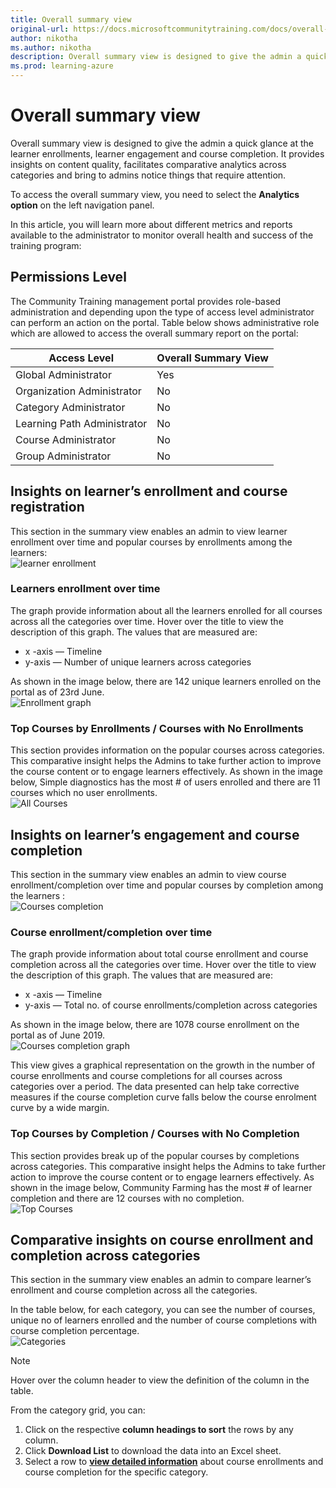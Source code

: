 ```yaml
---
title: Overall summary view
original-url: https://docs.microsoftcommunitytraining.com/docs/overall-summary
author: nikotha
ms.author: nikotha
description: Overall summary view is designed to give the admin a quick glance at the learner enrollments, learner engagement and course completion.
ms.prod: learning-azure
---
```


# Overall summary view

Overall summary view is designed to give the admin a quick glance at the learner enrollments, learner engagement and course completion. It provides insights on content quality, facilitates comparative analytics across categories and bring to admins notice things that require attention.

To access the overall summary view, you need to select the **Analytics option** on the left navigation panel.

In this article, you will learn more about different metrics and reports available to the administrator to monitor overall health and success of the training program:

## Permissions Level

The Community Training management portal provides role-based administration and depending upon the type of access level administrator can perform an action on the portal. Table below shows administrative role which are allowed to access the overall summary report on the portal:

|Access Level  |Overall Summary View|
|---|---|
|Global Administrator| Yes |
|Organization Administrator |No|
|Category Administrator|No|
|Learning Path Administrator|No|
|Course Administrator|No|
|Group Administrator|No|

## Insights on learner’s enrollment and course registration

This section in the summary view enables an admin to view learner enrollment over time and popular courses by enrollments among the learners:  
![learner enrollment](../../media/image%2831%29.png)

### Learners enrollment over time

The graph provide information about all the learners enrolled for all courses across all the categories over time. Hover over the title to view the description of this graph. The values that are measured are:

* x -axis — Timeline
* y-axis — Number of unique learners across categories

As shown in the image below, there are 142 unique learners enrolled on the portal as of 23rd June.  
![Enrollment graph](../../media/image%2833%29.png)

### Top Courses by Enrollments / Courses with No Enrollments

This section provides information on the popular courses across categories. This comparative insight helps the Admins to take further action to improve the course content or to engage learners effectively. As shown in the image below, Simple diagnostics has the most # of users enrolled and there are 11 courses which no user enrollments.  
![All Courses](../../media/image%2834%29.png)

## Insights on learner’s engagement and course completion

This section in the summary view enables an admin to view course enrollment/completion over time and popular courses by completion among the learners :  
![Courses completion](../../media/image%2835%29.png)

### Course enrollment/completion over time

The graph provide information about total course enrollment and course completion across all the categories over time. Hover over the title to view the description of this graph. The values that are measured are:  

* x -axis — Timeline
* y-axis — Total no. of course enrollments/completion across categories

As shown in the image below, there are 1078 course enrollment on the portal as of June 2019.  
![Courses completion graph](../../media/image%2836%29.png)

This view gives a graphical representation on the growth in the number of course enrollments and course completions for all courses across categories over a period. The data presented can help take corrective measures if the course completion curve falls below the course enrolment curve by a wide margin.

### Top Courses by Completion / Courses with No Completion

This section provides break up of the popular courses by completions across categories. This comparative insight helps the Admins to take further action to improve the course content or to engage learners effectively. As shown in the image below, Community Farming has the most # of learner completion and there are 12 courses with no completion.  
![Top Courses](../../media/image%2837%29.png)

## Comparative insights on course enrollment and completion across categories

This section in the summary view enables an admin to compare learner’s enrollment and course completion across all the categories.

In the table below, for each category, you can see the number of courses, unique no of learners enrolled and the number of course completions with course completion percentage.  
![Categories](../../media/image%2838%29.png)

> [!NOTE]
> Hover over the column header to view the definition of the column in the table.

From the category grid, you can:  

1. Click on the respective **column headings to sort** the rows by any column.
2. Click **Download List** to download the data into an Excel sheet.
3. Select a row to [**view detailed information**](./category-view-report.md) about course enrollments and course completion for the specific category.
